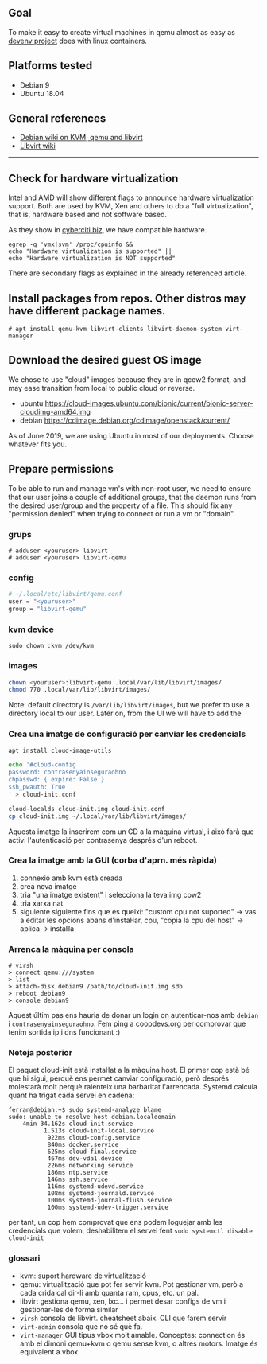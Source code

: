 ## Goal
To make it easy to create virtual machines in qemu almost as easy as [devenv project](https://github.com/coopdevs/devenv/) does with linux containers.

## Platforms tested
* Debian 9
* Ubuntu 18.04

## General references

* [Debian wiki on KVM, qemu and libvirt](https://wiki.debian.org/KVM)
* [Libvirt wiki](https://wiki.libvirt.org/page/Main_Page)

---

## Check for hardware virtualization

Intel and AMD will show different flags to announce hardware virtualization support. Both are used by KVM, Xen and others to do a "full virtualization", that is, hardware based and not software based.

As they show in [cyberciti.biz](https://www.cyberciti.biz/faq/linux-xen-vmware-kvm-intel-vt-amd-v-support/), we have compatible hardware.
```
egrep -q 'vmx|svm' /proc/cpuinfo &&
echo "Hardware virtualization is supported" ||
echo "Hardware virtualization is NOT supported"
```
There are secondary flags as explained in the already referenced article.

## Install packages from repos. Other distros may have different package names.

`# apt install qemu-kvm libvirt-clients libvirt-daemon-system virt-manager`

## Download the desired guest OS image

We chose to use "cloud" images because they are in qcow2 format, and may ease transition from local to public cloud or reverse.

* ubuntu https://cloud-images.ubuntu.com/bionic/current/bionic-server-cloudimg-amd64.img
* debian https://cdimage.debian.org/cdimage/openstack/current/

As of June 2019, we are using Ubuntu in most of our deployments. Choose whatever fits you.

## Prepare permissions

To be able to run and manage vm's with non-root user, we need to ensure that our user joins a couple of additional groups, that the daemon runs from the desired user/group and the property of a file. This should fix any "permission denied" when trying to connect or run a vm or "domain".

### grups

```
# adduser <youruser> libvirt
# adduser <youruser> libvirt-qemu
```

### config

```bash
# ~/.local/etc/libvirt/qemu.conf
user = "<youruser>"
group = "libvirt-qemu"
```

### kvm device

`sudo chown :kvm /dev/kvm`

### images

```bash
chown <youruser>:libvirt-qemu .local/var/lib/libvirt/images/
chmod 770 .local/var/lib/libvirt/images/
```
Note: default directory is `/var/lib/libvirt/images`, but we prefer to use a directory local to our user. Later on, from the UI we will have to add the 

### Crea una imatge de configuració per canviar les credencials

```bash
apt install cloud-image-utils

echo '#cloud-config
password: contrasenyainseguraohno
chpasswd: { expire: False }
ssh_pwauth: True
' > cloud-init.conf

cloud-localds cloud-init.img cloud-init.conf
cp cloud-init.img ~/.local/var/lib/libvirt/images/
```
Aquesta imatge la inserirem com un CD a la màquina virtual, i això farà que activi l'autenticació per contrasenya després d'un reboot.

### Crea la imatge amb la GUI (corba d'aprn. més ràpida)

1. connexió amb kvm està creada
2. crea nova imatge
3. tria "una imatge existent" i selecciona la teva img cow2
4. tria xarxa nat
5. siguiente siguiente fins que es queixi: "custom cpu not suported" → vas a editar les opcions abans d'instaŀlar, cpu, "copia la cpu del host" → aplica → instaŀla

### Arrenca la màquina per consola

```
# virsh
> connect qemu:///system
> list
> attach-disk debian9 /path/to/cloud-init.img sdb
> reboot debian9
> console debian9
```
Aquest últim pas ens hauria de donar un login on autenticar-nos amb `debian` i `contrasenyainseguraohno`. Fem ping a coopdevs.org per comprovar que tenim sortida ip i dns funcionant :)

### Neteja posterior

El paquet cloud-init està instaŀlat a la màquina host. El primer cop està bé que hi sigui, perquè ens permet canviar configuració, però després molestarà molt perquè ralenteix una barbaritat l'arrencada. Systemd calcula quant ha trigat cada servei en cadena:

```
ferran@debian:~$ sudo systemd-analyze blame
sudo: unable to resolve host debian.localdomain
    4min 34.162s cloud-init.service
          1.513s cloud-init-local.service
           922ms cloud-config.service
           840ms docker.service
           625ms cloud-final.service
           467ms dev-vda1.device
           226ms networking.service
           186ms ntp.service
           146ms ssh.service
           116ms systemd-udevd.service
           108ms systemd-journald.service
           100ms systemd-journal-flush.service
           100ms systemd-udev-trigger.service
```
per tant, un cop hem comprovat que ens podem loguejar amb les credencials que volem, deshabilitem el servei fent `sudo systemctl disable cloud-init`

### glossari

* kvm: suport hardware de virtualització
* qemu: virtualització que pot fer servir kvm. Pot gestionar vm, però a cada crida cal dir-li amb quanta ram, cpus, etc. un pal.
* libvirt gestiona qemu, xen, lxc... i permet desar configs de vm i gestionar-les de forma similar
* `virsh` consola de libvirt. cheatsheet abaix. CLI que farem servir
* `virt-admin` consola que no sé què fa.
* `virt-manager` GUI tipus vbox molt amable. Conceptes: connection és amb el dimoni qemu+kvm o qemu sense kvm, o altres motors. Imatge és equivalent a vbox.